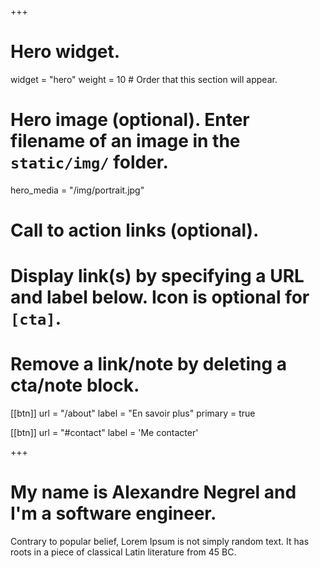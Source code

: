 +++
# Hero widget.
widget = "hero"
weight = 10  # Order that this section will appear.

# Hero image (optional). Enter filename of an image in the `static/img/` folder.
hero_media = "/img/portrait.jpg"

# Call to action links (optional).
#   Display link(s) by specifying a URL and label below. Icon is optional for `[cta]`.
#   Remove a link/note by deleting a cta/note block.
[[btn]]
  url = "/about"
  label = "En savoir plus"
	primary = true
  
[[btn]]
  url = "#contact"
  label = 'Me contacter'

+++

# My name is **Alexandre Negrel** and I'm a **software engineer**.

Contrary to popular belief, Lorem Ipsum is not simply random text. It has roots in a piece of classical Latin literature from 45 BC.
